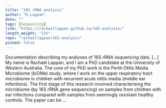 ```yaml
---
title: "16S rRNA analysis"
author: "R.Lappan"
date: ""
tags: [Sequencing]
link: "https://rachaellappan.github.io/16S-analysis/"
length_weight: "12%"
repo: "rachaellappan/16S-analysis"
pinned: false
---
```


Documentation describing my analyses of 16S rRNA sequencing data. [...] My name is Rachael Lappan, and I am a PhD candidate at the University of Western Australia. The core of my PhD work is the Perth Otitis Media Microbiome (biOMe) study, where I work on the upper respiratory tract microbiome in children with recurrent acute otitis media (middle ear infections). The first stage of this research involved characterising the microbiome (by 16S rRNA gene sequencing) on samples from children with ear infections compared with samples from seemingly resistant healthy controls. The paper can be ...
